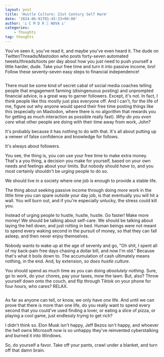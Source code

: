 ```yaml
---
layout: post
title: 'Hustle Culture: 21st Century Self Harm'
date: '2024-06-01T01:45:33+00:00'
author: '𐕣 C M D R ░ NOVA 𐕣'
categories:
    - Thoughts
tag: thoughts
---
```


<!-- wp:paragraph -->
<p>You've seen it, you've read it, and maybe you've even heard it. The dude on Twitter/Threads/Mastodon who posts forty-seven automated tweets/threads/toots per day about how you just need to push yourself a little harder, dude. Take your free time and turn it into passive income, bro! Follow these seventy-seven easy steps to financial independence!</p>
<!-- /wp:paragraph -->

<!-- wp:image {"id":2260,"sizeSlug":"full","linkDestination":"none","align":"center"} -->
<figure class="wp-block-image aligncenter size-full"><img src="https://cmdr-nova.online/wp-content/uploads/2024/06/image.png" alt="" class="wp-image-2260"/></figure>
<!-- /wp:image -->

<!-- wp:paragraph -->
<p>There must be some kind of secret cabal of social media coaches telling people that engagement farming (disingenuous posting) and unprompted financial advice, is a great way to garner followers. Except, it's not. In fact, I think people like this mostly just piss everyone off. And I can't, for the life of me, figure out why anyone would spend their free time posting things like this (especially on Mastodon, where there is no algorithm that rewards you for getting as much interaction as possible really fast). <em>Why do you even care</em> what other people are doing with their time away from work, John?</p>
<!-- /wp:paragraph -->

<!-- wp:paragraph -->
<p>It's probably because it has nothing to do with that. It's all about putting up a veneer of false confidence and knowledge for follows.</p>
<!-- /wp:paragraph -->

<!-- wp:paragraph -->
<p>It's always about followers.</p>
<!-- /wp:paragraph -->

<!-- wp:paragraph -->
<p>You see, the thing is, you <em>can</em> use your free time to make extra money. That's a you thing, a decision you make for yourself, based on your own needs and feelings about your limits. But nobody should <em>have</em> to, and you most certainly shouldn't be <em>urging</em> people to do so.</p>
<!-- /wp:paragraph -->

<!-- wp:paragraph -->
<p>We should live in a society where one job is enough to provide a stable life.</p>
<!-- /wp:paragraph -->

<!-- wp:paragraph -->
<p>The thing about seeking passive income through doing <em>more</em> work in the little time you can spare outside your day job, is that eventually you will hit a wall. You <em>will</em> burn out, and if you're especially unlucky, the stress could kill you.</p>
<!-- /wp:paragraph -->

<!-- wp:paragraph -->
<p>Instead of urging people to hustle, hustle, hustle. Go faster! Make more money! We should be talking about self-care. We should be talking about laying the hell down, and just rotting in bed. Human beings were not meant to spend every waking second in the pursuit of money, so that they can fall asleep, and then never enjoy themselves.</p>
<!-- /wp:paragraph -->

<!-- wp:paragraph -->
<p>Nobody wants to wake up at the age of seventy and go, "Oh shit, I spent all of my back-pain free days chasing a dollar bill, and now I'm old." Because that's what it boils down to. The accumulation of cash ultimately means nothing, in the end. And, by extension, <em>so does hustle culture</em>.</p>
<!-- /wp:paragraph -->

<!-- wp:paragraph -->
<p>You should spend as much time as you can doing <em>absolutely nothing</em>. Sure, go to work, do your chores, pay your taxes, mow the lawn. But, also? Throw yourself down onto the couch, and flip through Tiktok on your phone for four hours, who cares? RELAX.</p>
<!-- /wp:paragraph -->

<!-- wp:image {"id":2261,"sizeSlug":"full","linkDestination":"none","align":"center"} -->
<figure class="wp-block-image aligncenter size-full"><img src="https://cmdr-nova.online/wp-content/uploads/2024/06/relaaax.gif" alt="" class="wp-image-2261"/></figure>
<!-- /wp:image -->

<!-- wp:paragraph -->
<p>As far as anyone can tell, or know, we only have <em>one</em> life. And until we can prove that there is more than one life, do you really want to spend every second that you could've used finding a lover, or eating a slice of pizza, or playing a cool game, just endlessly trying to get rich?</p>
<!-- /wp:paragraph -->

<!-- wp:paragraph -->
<p>I didn't think so. Elon Musk isn't happy, Jeff Bezos isn't happy, and whoever the hell owns Microsoft now is so unhappy they've reinvented cyberstalking and burned it into Windows.</p>
<!-- /wp:paragraph -->

<!-- wp:paragraph -->
<p>So, do yourself a favor. Take off your pants, crawl under a blanket, and turn off that damn brain.</p>
<!-- /wp:paragraph -->